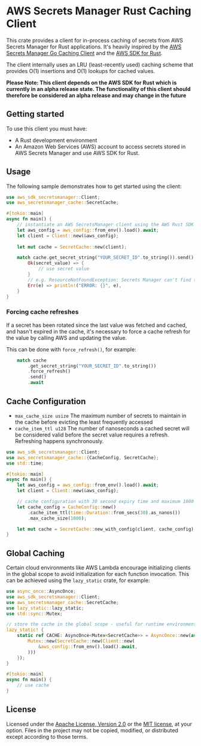 # AWS Secrets Manager Rust Caching Client

This crate provides a client for in-process caching of secrets from AWS Secrets Manager for Rust applications. 
It's heavily inspired by the [AWS Secrets Manager Go Caching Client](https://github.com/aws/aws-secretsmanager-caching-go) 
and the [AWS SDK for Rust](https://github.com/awslabs/aws-sdk-rust).

The client internally uses an LRU (least-recently used) caching scheme that provides 
O(1) insertions and O(1) lookups for cached values.

**Please Note: This client depends on the AWS SDK for Rust which is currently in an alpha release state. The functionality of this client should therefore be considered an alpha release and may change in the future**

## Getting started

To use this client you must have:
- A Rust development environment
- An Amazon Web Services (AWS) account to access secrets stored in AWS Secrets Manager and use AWS SDK for Rust.

## Usage

The following sample demonstrates how to get started using the client:

```rust
use aws_sdk_secretsmanager::Client;
use aws_secretsmanager_cache::SecretCache;

#[tokio::main]
async fn main() {
    // instantiate an AWS SecretsManager client using the AWS Rust SDK
    let aws_config = aws_config::from_env().load().await;
    let client = Client::new(&aws_config);
    
    let mut cache = SecretCache::new(client);

    match cache.get_secret_string("YOUR_SECRET_ID".to_string()).send().await {
        Ok(secret_value) => {
            // use secret value
        }
        // e.g. ResourceNotFoundException: Secrets Manager can't find the specified secret.
        Err(e) => println!("ERROR: {}", e),
    }
}
```

### Forcing cache refreshes

If a secret has been rotated since the last value was fetched and cached, and hasn't expired in the cache, it's necessary to force a cache refresh for the value by calling AWS and updating the value.

This can be done with `force_refresh()`, for example:

```rust
    match cache
        .get_secret_string("YOUR_SECRET_ID".to_string())
        .force_refresh()
        .send()
        .await
```

## Cache Configuration

- `max_cache_size usize` The maximum number of secrets to maintain in the cache 
before evicting the least frequently accessed
- `cache_item_ttl u128` The number of nanoseconds a cached secret will be considered 
valid before the secret value requires a refresh. Refreshing happens synchronously.

```rust
use aws_sdk_secretsmanager::Client;
use aws_secretsmanager_cache::{CacheConfig, SecretCache};
use std::time;

#[tokio::main]
async fn main() {
    let aws_config = aws_config::from_env().load().await;
    let client = Client::new(&aws_config);

    // cache configuration with 30 second expiry time and maximum 1000 secrets
    let cache_config = CacheConfig::new()
        .cache_item_ttl(time::Duration::from_secs(30).as_nanos())
        .max_cache_size(1000);

    let mut cache = SecretCache::new_with_config(client, cache_config);
}
```

## Global Caching

Certain cloud environments like AWS Lambda encourage initializing clients in the global scope to avoid initialization for
each function invocation. This can be achieved using the `lazy_static` crate, for example: 

```rust
use async_once::AsyncOnce;
use aws_sdk_secretsmanager::Client;
use aws_secretsmanager_cache::SecretCache;
use lazy_static::lazy_static;
use std::sync::Mutex;

// store the cache in the global scope - useful for runtime environments like AWS Lambda
lazy_static! {
    static ref CACHE: AsyncOnce<Mutex<SecretCache>> = AsyncOnce::new(async {
        Mutex::new(SecretCache::new(Client::new(
            &aws_config::from_env().load().await,
        )))
    });
}

#[tokio::main]
async fn main() {
    // use cache
}
```

## License

Licensed under the [Apache License, Version 2.0](https://www.apache.org/licenses/LICENSE-2.0) or the [MIT license](https://opensource.org/licenses/MIT), at your option. Files in the project may not be copied, modified, or distributed except according to those terms.
